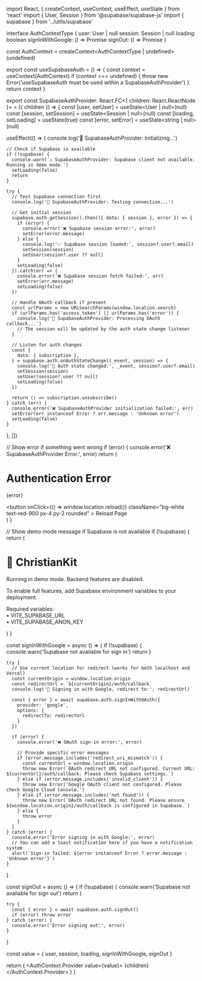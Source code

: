 import React, { createContext, useContext, useEffect, useState } from 'react'
import { User, Session } from '@supabase/supabase-js'
import { supabase } from '../utils/supabase'

interface AuthContextType {
  user: User | null
  session: Session | null
  loading: boolean
  signInWithGoogle: () => Promise<void>
  signOut: () => Promise<void>
}

const AuthContext = createContext<AuthContextType | undefined>(undefined)

export const useSupabaseAuth = () => {
  const context = useContext(AuthContext)
  if (context === undefined) {
    throw new Error('useSupabaseAuth must be used within a SupabaseAuthProvider')
  }
  return context
}

export const SupabaseAuthProvider: React.FC<{ children: React.ReactNode }> = ({ children }) => {
  const [user, setUser] = useState<User | null>(null)
  const [session, setSession] = useState<Session | null>(null)
  const [loading, setLoading] = useState(true)
  const [error, setError] = useState<string | null>(null)

  useEffect(() => {
    console.log('🔐 SupabaseAuthProvider: Initializing...')
    
    // Check if Supabase is available
    if (!supabase) {
      console.warn('⚠️ SupabaseAuthProvider: Supabase client not available. Running in demo mode.')
      setLoading(false)
      return
    }
    
    try {
      // Test Supabase connection first
      console.log('🔐 SupabaseAuthProvider: Testing connection...')
      
      // Get initial session
      supabase.auth.getSession().then(({ data: { session }, error }) => {
        if (error) {
          console.error('❌ Supabase session error:', error)
          setError(error.message)
        } else {
          console.log('✅ Supabase session loaded:', session?.user?.email)
          setSession(session)
          setUser(session?.user ?? null)
        }
        setLoading(false)
      }).catch(err => {
        console.error('❌ Supabase session fetch failed:', err)
        setError(err.message)
        setLoading(false)
      })

      // Handle OAuth callback if present
      const urlParams = new URLSearchParams(window.location.search)
      if (urlParams.has('access_token') || urlParams.has('error')) {
        console.log('🔄 SupabaseAuthProvider: Processing OAuth callback...')
        // The session will be updated by the auth state change listener
      }

      // Listen for auth changes
      const {
        data: { subscription },
      } = supabase.auth.onAuthStateChange((_event, session) => {
        console.log('🔄 Auth state changed:', _event, session?.user?.email)
        setSession(session)
        setUser(session?.user ?? null)
        setLoading(false)
      })

      return () => subscription.unsubscribe()
    } catch (err) {
      console.error('❌ SupabaseAuthProvider initialization failed:', err)
      setError(err instanceof Error ? err.message : 'Unknown error')
      setLoading(false)
    }
  }, [])

  // Show error if something went wrong
  if (error) {
    console.error('❌ SupabaseAuthProvider Error:', error)
    return (
      <div className="min-h-screen bg-red-900 text-white flex items-center justify-center">
        <div className="text-center">
          <h1 className="text-2xl font-bold mb-4">Authentication Error</h1>
          <p className="text-red-200 mb-4">{error}</p>
          <button 
            onClick={() => window.location.reload()} 
            className="bg-white text-red-900 px-4 py-2 rounded"
          >
            Reload Page
          </button>
        </div>
      </div>
    )
  }

  // Show demo mode message if Supabase is not available
  if (!supabase) {
    return (
      <div className="min-h-screen bg-gradient-to-br from-blue-900 via-purple-900 to-indigo-900 text-white flex items-center justify-center">
        <div className="text-center max-w-md mx-auto p-6">
          <h1 className="text-3xl font-bold mb-4">🚀 ChristianKit</h1>
          <p className="text-blue-200 mb-4">
            Running in demo mode. Backend features are disabled.
          </p>
          <p className="text-sm text-blue-300 mb-6">
            To enable full features, add Supabase environment variables to your deployment.
          </p>
          <div className="bg-white/10 backdrop-blur-sm rounded-lg p-4 text-left">
            <p className="text-sm font-mono text-blue-200">
              Required variables:<br/>
              • VITE_SUPABASE_URL<br/>
              • VITE_SUPABASE_ANON_KEY
            </p>
          </div>
        </div>
      </div>
    )
  }

  const signInWithGoogle = async () => {
    if (!supabase) {
      console.warn('Supabase not available for sign in')
      return
    }
    
    try {
      // Use current location for redirect (works for both localhost and Vercel)
      const currentOrigin = window.location.origin
      const redirectUrl = `${currentOrigin}/auth/callback`
      console.log('🔐 Signing in with Google, redirect to:', redirectUrl)
      
      const { error } = await supabase.auth.signInWithOAuth({
        provider: 'google',
        options: {
          redirectTo: redirectUrl
        }
      })
      
      if (error) {
        console.error('❌ OAuth sign-in error:', error)
        
        // Provide specific error messages
        if (error.message.includes('redirect_uri_mismatch')) {
          const currentUrl = window.location.origin
          throw new Error(`OAuth redirect URL not configured. Current URL: ${currentUrl}/auth/callback. Please check Supabase settings.`)
        } else if (error.message.includes('invalid_client')) {
          throw new Error('Google OAuth client not configured. Please check Google Cloud Console.')
        } else if (error.message.includes('not found')) {
          throw new Error(`OAuth redirect URL not found. Please ensure ${window.location.origin}/auth/callback is configured in Supabase.`)
        } else {
          throw error
        }
      }
    } catch (error) {
      console.error('Error signing in with Google:', error)
      // You can add a toast notification here if you have a notification system
      alert(`Sign-in failed: ${error instanceof Error ? error.message : 'Unknown error'}`)
    }
  }

  const signOut = async () => {
    if (!supabase) {
      console.warn('Supabase not available for sign out')
      return
    }
    
    try {
      const { error } = await supabase.auth.signOut()
      if (error) throw error
    } catch (error) {
      console.error('Error signing out:', error)
    }
  }

  const value = {
    user,
    session,
    loading,
    signInWithGoogle,
    signOut
  }

  return (
    <AuthContext.Provider value={value}>
      {children}
    </AuthContext.Provider>
  )
}